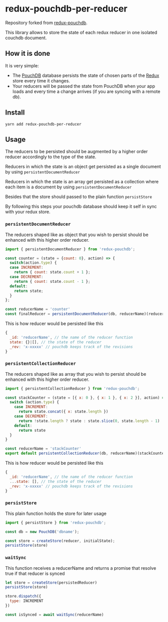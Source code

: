 # redux-pouchdb-per-reducer

Repository forked from [redux-pouchdb](https://github.com/vicentedealencar/redux-pouchdb).

This library allows to store the state of each redux reducer in one isolated couchdb document.

## How it is done

It is very simple:
- The [PouchDB](http://pouchdb.com/) database persists the state of chosen parts of the [Redux](https://redux.js.org) store every time it changes.
- Your reducers will be passed the state from PouchDB when your app loads and every time a change arrives (if you are syncing with a remote db).

## Install

`yarn add redux-pouchdb-per-reducer`

## Usage

The reducers to be persisted should be augmented by a higher order reducer accordingly to the type of the state.

Reducers in which the state is an object get persisted as a single document by using `persistentDocumentReducer`

Reducers in which the state is an array get persisted as a collection where each item is a document by using `persistentDocumentReducer`

Besides that the store should passed to the plain function `persistStore`

By following this steps your pouchdb database should keep it self in sync with your redux store.

### `persistentDocumentReducer`

The reducers shaped like as object that you wish to persist should be enhanced with this higher order reducer.

``` js
import { persistentDocumentReducer } from 'redux-pouchdb';

const counter = (state = {count: 0}, action) => {
  switch(action.type) {
  case INCREMENT:
    return { count: state.count + 1 };
  case DECREMENT:
    return { count: state.count - 1 };
  default:
    return state;
  }
};

const reducerName = 'counter'
const finalReducer = persistentDocumentReducer(db, reducerName)(reducer)
```

This is how reducer would be persisted like this

``` js
{
  _id: 'reducerName', // the name of the reducer function
  state: {}|[], // the state of the reducer
  _rev: 'x-xxxxx' // pouchdb keeps track of the revisions
}
```

### `persistentCollectionReducer`

The reducers shaped like as array that you wish to persist should be enhanced with this higher order reducer.

``` js
import { persistentCollectionReducer } from 'redux-pouchdb';

const stackCounter = (state = [{ x: 0 }, { x: 1 }, { x: 2 }], action) => {
  switch (action.type) {
    case INCREMENT:
      return state.concat({ x: state.length })
    case DECREMENT:
      return !state.length ? state : state.slice(0, state.length - 1)
    default:
      return state
  }
}

const reducerName = 'stackCounter'
export default persistentCollectionReducer(db, reducerName)(stackCounter)
```

This is how reducer would be persisted like this

``` js
{
  _id: 'reducerName', // the name of the reducer function
  ...state: [], // the state of the reducer
  _rev: 'x-xxxxx' // pouchdb keeps track of the revisions
}
```

### `persistStore`

This plain function holds the store for later usage

``` js
import { persistStore } from 'redux-pouchdb';

const db = new PouchDB('dbname');

const store = createStore(reducer, initialState);
persistStore(store)
```

### `waitSync`

This function receives a reducerName and returns a promise that resolve true if that reducer is synced

``` js
let store = createStore(persistedReducer)
persistStore(store)

store.dispatch({
  type: INCREMENT
})

const isSynced = await waitSync(reducerName)
```
